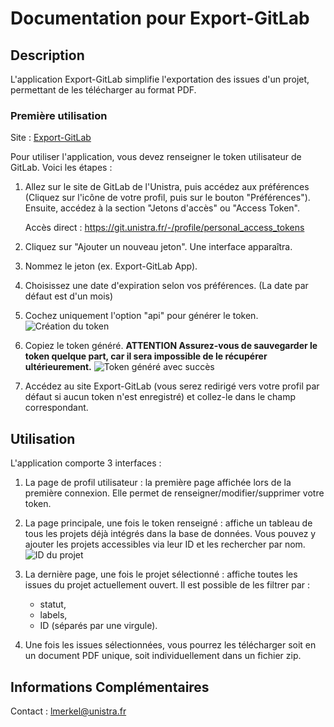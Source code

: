 # Documentation pour Export-GitLab

## Description

L'application Export-GitLab simplifie l'exportation des issues d'un projet, permettant de les télécharger au format PDF.

### Première utilisation

Site : [Export-GitLab](http://export-gitlab-test.app.unistra.fr/)

Pour utiliser l'application, vous devez renseigner le token utilisateur de GitLab. Voici les étapes :

1. Allez sur le site de GitLab de l'Unistra, puis accédez aux préférences (Cliquez sur l'icône de votre profil, puis sur le bouton "Préférences"). Ensuite, accédez à la section "Jetons d'accès" ou "Access Token".

    Accès direct : https://git.unistra.fr/-/profile/personal_access_tokens

2. Cliquez sur "Ajouter un nouveau jeton". Une interface apparaîtra.

3. Nommez le jeton (ex. Export-GitLab App).

4. Choisissez une date d'expiration selon vos préférences. (La date par défaut est d'un mois)

5. Cochez uniquement l'option "api" pour générer le token.
   ![Création du token](image_token_creation.png)

6. Copiez le token généré.
   <strong>ATTENTION Assurez-vous de sauvegarder le token quelque part, car il sera impossible de le récupérer ultérieurement.</strong>
   ![Token généré avec succès](image_token_success.png)

7. Accédez au site Export-GitLab (vous serez redirigé vers votre profil par défaut si aucun token n'est enregistré) et collez-le dans le champ correspondant.

## Utilisation

L'application comporte 3 interfaces :

1. La page de profil utilisateur : la première page affichée lors de la première connexion. Elle permet de renseigner/modifier/supprimer votre token.

2. La page principale, une fois le token renseigné : affiche un tableau de tous les projets déjà intégrés dans la base de données. Vous pouvez y ajouter les projets accessibles via leur ID et les rechercher par nom.
   ![ID du projet](image_ID_projet.png)

3. La dernière page, une fois le projet sélectionné : affiche toutes les issues du projet actuellement ouvert. Il est possible de les filtrer par :
    *   statut,
    *   labels,
    * ID (séparés par une virgule). 

4. Une fois les issues sélectionnées, vous pourrez les télécharger soit en un document PDF unique, soit individuellement dans un fichier zip.

## Informations Complémentaires

Contact : lmerkel@unistra.fr
